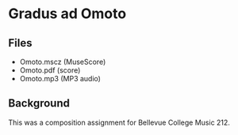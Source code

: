 # Gradus ad Omoto

## Files

* Omoto.mscz (MuseScore)
* Omoto.pdf (score)
* Omoto.mp3 (MP3 audio)

## Background

This was a composition assignment for Bellevue College Music
212.
